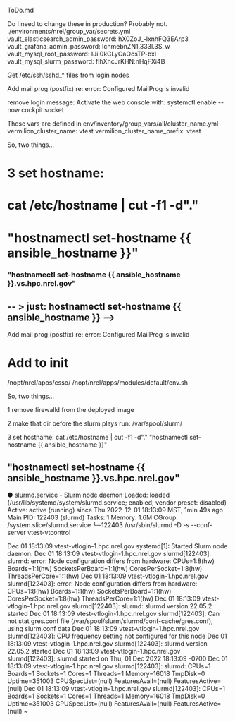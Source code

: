 ToDo.md

Do I need to change these in production? Probably not.
./environments/nrel/group_var/secrets.yml
   vault_elasticsearch_admin_password: hX0ZoJ_-lxnhFQ3EArp3
   vault_grafana_admin_password: IcnmebnZN1,333l.3S_w
   vault_mysql_root_password: IJi:0kCLyOaOcsTP-bxl
   vault_mysql_slurm_password: flhXhcJrKHN:nHqFXi4B


Get /etc/ssh/sshd_* files from login nodes


Add mail prog (postfix) re:
   error: Configured MailProg is invalid

remove login message:
Activate the web console with: systemctl enable --now cockpit.socket


These vars are defined in env/inventory/group_vars/all/cluster_name.yml
vermilion_cluster_name: vtest
vermilion_cluster_name_prefix: vtest


<!-- # Added to init - added to bashrc
/nopt/nrel/apps/csso/
/nopt/nrel/apps/modules/default/env.sh -->

So, two things...
<!--
1 remove firewalld from the deployed image -->

<!-- 2 make that dir before the slurm plays run: /var/spool/slurm/ -->

# 3 set hostname:
# cat /etc/hostname | cut -f1 -d"."
# "hostnamectl set-hostname {{ ansible_hostname }}"
### "hostnamectl set-hostname {{ ansible_hostname }}.vs.hpc.nrel.gov"
## -- > just: hostnamectl set-hostname {{ ansible_hostname }} -->

Add mail prog (postfix) re:
   error: Configured MailProg is invalid

# Add to init
/nopt/nrel/apps/csso/
/nopt/nrel/apps/modules/default/env.sh

So, two things...

1 remove firewalld from the deployed image

2 make that dir before the slurm plays run: /var/spool/slurm/

3 set hostname:
cat /etc/hostname | cut -f1 -d"."
"hostnamectl set-hostname {{ ansible_hostname }}"
## "hostnamectl set-hostname {{ ansible_hostname }}.vs.hpc.nrel.gov"



● slurmd.service - Slurm node daemon
   Loaded: loaded (/usr/lib/systemd/system/slurmd.service; enabled; vendor preset: disabled)
   Active: active (running) since Thu 2022-12-01 18:13:09 MST; 1min 49s ago
 Main PID: 122403 (slurmd)
    Tasks: 1
   Memory: 1.6M
   CGroup: /system.slice/slurmd.service
           └─122403 /usr/sbin/slurmd -D -s --conf-server vtest-vtcontrol

Dec 01 18:13:09 vtest-vtlogin-1.hpc.nrel.gov systemd[1]: Started Slurm node daemon.
Dec 01 18:13:09 vtest-vtlogin-1.hpc.nrel.gov slurmd[122403]: slurmd: error: Node configuration differs from hardware: CPUs=1:8(hw) Boards=1:1(hw) SocketsPerBoard=1:1(hw) CoresPerSocket=1:8(hw) ThreadsPerCore=1:1(hw)
Dec 01 18:13:09 vtest-vtlogin-1.hpc.nrel.gov slurmd[122403]: error: Node configuration differs from hardware: CPUs=1:8(hw) Boards=1:1(hw) SocketsPerBoard=1:1(hw) CoresPerSocket=1:8(hw) ThreadsPerCore=1:1(hw)
Dec 01 18:13:09 vtest-vtlogin-1.hpc.nrel.gov slurmd[122403]: slurmd: slurmd version 22.05.2 started
Dec 01 18:13:09 vtest-vtlogin-1.hpc.nrel.gov slurmd[122403]: Can not stat gres.conf file (/var/spool/slurm/slurmd/conf-cache/gres.conf), using slurm.conf data
Dec 01 18:13:09 vtest-vtlogin-1.hpc.nrel.gov slurmd[122403]: CPU frequency setting not configured for this node
Dec 01 18:13:09 vtest-vtlogin-1.hpc.nrel.gov slurmd[122403]: slurmd version 22.05.2 started
Dec 01 18:13:09 vtest-vtlogin-1.hpc.nrel.gov slurmd[122403]: slurmd started on Thu, 01 Dec 2022 18:13:09 -0700
Dec 01 18:13:09 vtest-vtlogin-1.hpc.nrel.gov slurmd[122403]: slurmd: CPUs=1 Boards=1 Sockets=1 Cores=1 Threads=1 Memory=16018 TmpDisk=0 Uptime=351003 CPUSpecList=(null) FeaturesAvail=(null) FeaturesActive=(null)
Dec 01 18:13:09 vtest-vtlogin-1.hpc.nrel.gov slurmd[122403]: CPUs=1 Boards=1 Sockets=1 Cores=1 Threads=1 Memory=16018 TmpDisk=0 Uptime=351003 CPUSpecList=(null) FeaturesAvail=(null) FeaturesActive=(null)
~
